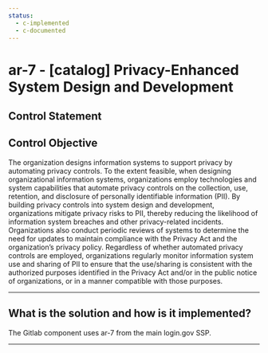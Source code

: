 ```yaml
---
status:
  - c-implemented
  - c-documented
---
```


# ar-7 - \[catalog\] Privacy-Enhanced System Design and Development

## Control Statement

## Control Objective

The organization designs information systems to support privacy by automating privacy controls.    To the extent feasible, when designing organizational information systems, organizations employ technologies and system capabilities that automate privacy controls on the collection, use, retention, and disclosure of personally identifiable information (PII). By building privacy controls into system design and development, organizations mitigate privacy risks to PII, thereby reducing the likelihood of information system breaches and other privacy-related incidents. Organizations also conduct periodic reviews of systems to determine the need for updates to maintain compliance with the Privacy Act and the organization’s privacy policy. Regardless of whether automated privacy controls are employed, organizations regularly monitor information system use and sharing of PII to ensure that the use/sharing is consistent with the authorized purposes identified in the Privacy Act and/or in the public notice of organizations, or in a manner compatible with those purposes.

______________________________________________________________________

## What is the solution and how is it implemented?

The Gitlab component uses ar-7 from the main login.gov SSP.

______________________________________________________________________
